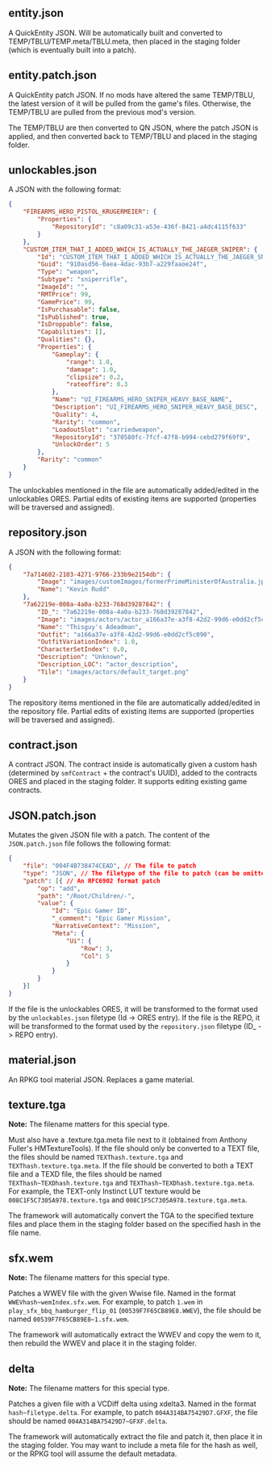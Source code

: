 ## entity.json
A QuickEntity JSON. Will be automatically built and converted to TEMP/TBLU/TEMP.meta/TBLU.meta, then placed in the staging folder (which is eventually built into a patch).

## entity.patch.json
A QuickEntity patch JSON. If no mods have altered the same TEMP/TBLU, the latest version of it will be pulled from the game's files. Otherwise, the TEMP/TBLU are pulled from the previous mod's version.

The TEMP/TBLU are then converted to QN JSON, where the patch JSON is applied, and then converted back to TEMP/TBLU and placed in the staging folder.

## unlockables.json
A JSON with the following format:
```json
{
    "FIREARMS_HERO_PISTOL_KRUGERMEIER": {
        "Properties": {
            "RepositoryId": "c8a09c31-a53e-436f-8421-a4dc4115f633"
        }
    },
    "CUSTOM_ITEM_THAT_I_ADDED_WHICH_IS_ACTUALLY_THE_JAEGER_SNIPER": {
        "Id": "CUSTOM_ITEM_THAT_I_ADDED_WHICH_IS_ACTUALLY_THE_JAEGER_SNIPER",
        "Guid": "910asd56-0aea-4dac-93b7-a229faaoe24f",
        "Type": "weapon",
        "Subtype": "sniperrifle",
        "ImageId": "",
        "RMTPrice": 99,
        "GamePrice": 99,
        "IsPurchasable": false,
        "IsPublished": true,
        "IsDroppable": false,
        "Capabilities": [],
        "Qualities": {},
        "Properties": {
            "Gameplay": {
                "range": 1.0,
                "damage": 1.0,
                "clipsize": 0.2,
                "rateoffire": 0.3
            },
            "Name": "UI_FIREARMS_HERO_SNIPER_HEAVY_BASE_NAME",
            "Description": "UI_FIREARMS_HERO_SNIPER_HEAVY_BASE_DESC",
            "Quality": 4,
            "Rarity": "common",
            "LoadoutSlot": "carriedweapon",
            "RepositoryId": "370580fc-7fcf-47f8-b994-cebd279f69f9",
            "UnlockOrder": 5
        },
        "Rarity": "common"
    }
}
```

The unlockables mentioned in the file are automatically added/edited in the unlockables ORES. Partial edits of existing items are supported (properties will be traversed and assigned).

## repository.json
A JSON with the following format:
```json
{
    "7a714602-2103-4271-9766-233b9e2154db": {
        "Image": "images/customImages/formerPrimeMinisterOfAustralia.jpg",
        "Name": "Kevin Rudd"
    },
    "7a62219e-008a-4a0a-b233-768d39287842": {
        "ID_": "7a62219e-008a-4a0a-b233-768d39287842",
        "Image": "images/actors/actor_a166a37e-a3f8-42d2-99d6-e0dd2cf5c090_1_0_0.jpg",
        "Name": "Thisguy's Adeadman",
        "Outfit": "a166a37e-a3f8-42d2-99d6-e0dd2cf5c090",
        "OutfitVariationIndex": 1.0,
        "CharacterSetIndex": 0.0,
        "Description": "Unknown",
        "Description_LOC": "actor_description",
        "Tile": "images/actors/default_target.png"
    }
}
```

The repository items mentioned in the file are automatically added/edited in the repository file. Partial edits of existing items are supported (properties will be traversed and assigned).

## contract.json
A contract JSON. The contract inside is automatically given a custom hash (determined by `smfContract` + the contract's UUID), added to the contracts ORES and placed in the staging folder. It supports editing existing game contracts.

## JSON.patch.json
Mutates the given JSON file with a patch. The content of the `JSON.patch.json` file follows the following format:
```json
{
    "file": "004F4B738474CEAD", // The file to patch
    "type": "JSON", // The filetype of the file to patch (can be omitted, will assume JSON; if ORES, OREStool will be run and the result will be patched and rebuilt)
    "patch": [{ // An RFC6902 format patch
        "op": "add",
        "path": "/Root/Children/-",
        "value": {
            "Id": "Epic Gamer ID",
            "_comment": "Epic Gamer Mission",
            "NarrativeContext": "Mission",
            "Meta": {
                "Ui": {
                    "Row": 3,
                    "Col": 5
                }
            }
        }
    }]
}
```

If the file is the unlockables ORES, it will be transformed to the format used by the `unlockables.json` filetype (Id -> ORES entry).
If the file is the REPO, it will be transformed to the format used by the `repository.json` filetype (ID_ -> REPO entry).

## material.json
An RPKG tool material JSON. Replaces a game material.

## texture.tga
**Note:** The filename matters for this special type.

Must also have a .texture.tga.meta file next to it (obtained from Anthony Fuller's HMTextureTools). If the file should only be converted to a TEXT file, the files should be named `TEXThash.texture.tga` and `TEXThash.texture.tga.meta`. If the file should be converted to both a TEXT file and a TEXD file, the files should be named `TEXThash~TEXDhash.texture.tga` and `TEXThash~TEXDhash.texture.tga.meta`. For example, the TEXT-only Instinct LUT texture would be `008C1F5C7305A978.texture.tga` and `008C1F5C7305A978.texture.tga.meta`.

The framework will automatically convert the TGA to the specified texture files and place them in the staging folder based on the specified hash in the file name.

## sfx.wem
**Note:** The filename matters for this special type.

Patches a WWEV file with the given Wwise file. Named in the format `WWEVhash~wemIndex.sfx.wem`. For example, to patch `1.wem` in `play_sfx_bbq_hamburger_flip_01` (`00539F7F65CB89E8.WWEV`), the file should be named `00539F7F65CB89E8~1.sfx.wem`.

The framework will automatically extract the WWEV and copy the wem to it, then rebuild the WWEV and place it in the staging folder.

## delta
**Note:** The filename matters for this special type.

Patches a given file with a VCDiff delta using xdelta3. Named in the format `hash~filetype.delta`. For example, to patch `004A314BA75429D7.GFXF`, the file should be named `004A314BA75429D7~GFXF.delta`.

The framework will automatically extract the file and patch it, then place it in the staging folder. You may want to include a meta file for the hash as well, or the RPKG tool will assume the default metadata.